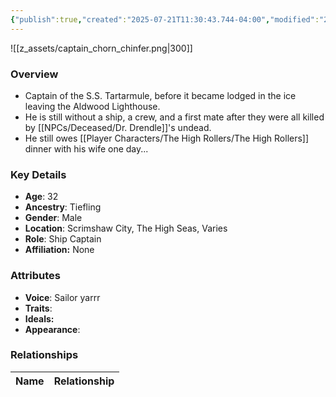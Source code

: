 ```yaml
---
{"publish":true,"created":"2025-07-21T11:30:43.744-04:00","modified":"2025-07-27T17:21:11.008-04:00","published":"2025-07-27T17:21:11.008-04:00","cssclasses":"","Age":"32","Ancestry":"Tiefling","Gender":"Male","Location":["Scrimshaw City, The High Seas, Varies"],"Role":["Ship Captain"],"Affiliation":["None"],"Appearances":["[[00 -The High Rollers Campaign-]]"]}
---
```



![[z_assets/captain_chorn_chinfer.png|300]]

### Overview
- Captain of the S.S. Tartarmule, before it became lodged in the ice leaving the Aldwood Lighthouse.
- He is still without a ship, a crew, and a first mate after they were all killed by [[NPCs/Deceased/Dr. Drendle]]'s undead.
- He still owes [[Player Characters/The High Rollers/The High Rollers]] dinner with his wife one day...

### Key Details
- **Age**: 32
- **Ancestry**: Tiefling
- **Gender**: Male
- **Location**: Scrimshaw City, The High Seas, Varies
- **Role**: Ship Captain
- **Affiliation:** None

### Attributes
- **Voice**: Sailor yarrr
- **Traits**: 
- **Ideals:** 
- **Appearance**: 

### Relationships

| Name  | Relationship |
| ----- | ------------ |
